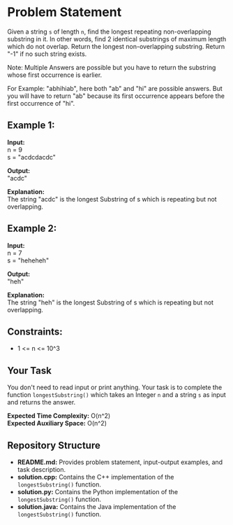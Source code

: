 # Problem Statement

Given a string `s` of length `n`, find the longest repeating non-overlapping substring in it. In other words, find 2 identical substrings of maximum length which do not overlap. Return the longest non-overlapping substring. Return "-1" if no such string exists.

Note: Multiple Answers are possible but you have to return the substring whose first occurrence is earlier.

For Example: "abhihiab", here both "ab" and "hi" are possible answers. But you will have to return "ab" because its first occurrence appears before the first occurrence of "hi".

## Example 1:

**Input:**  
n = 9  
s = "acdcdacdc"  

**Output:**  
"acdc"  

**Explanation:**  
The string "acdc" is the longest Substring of s which is repeating but not overlapping.

## Example 2:

**Input:**  
n = 7  
s = "heheheh"  

**Output:**  
"heh"  

**Explanation:**  
The string "heh" is the longest Substring of s which is repeating but not overlapping.

## Constraints:

- 1 <= n <= 10^3

## Your Task
You don't need to read input or print anything. Your task is to complete the function `longestSubstring()` which takes an Integer `n` and a string `s` as input and returns the answer.

**Expected Time Complexity:** O(n^2)  
**Expected Auxiliary Space:** O(n^2)

## Repository Structure
- **README.md:** Provides problem statement, input-output examples, and task description.
- **solution.cpp:** Contains the C++ implementation of the `longestSubstring()` function.
- **solution.py:** Contains the Python implementation of the `longestSubstring()` function.
- **solution.java:** Contains the Java implementation of the `longestSubstring()` function.
